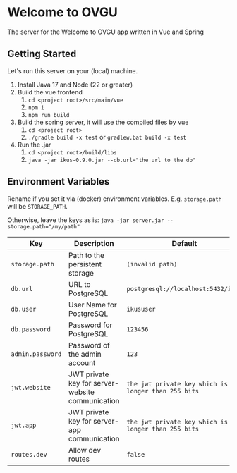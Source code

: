 # Welcome to OVGU
The server for the Welcome to OVGU app written in Vue and Spring

## Getting Started

Let's run this server on your (local) machine.

1. Install Java 17 and Node (22 or greater)
2. Build the vue frontend
    1. `cd <project root>/src/main/vue`
    2. `npm i`
    3. `npm run build`
3. Build the spring server, it will use the compiled files by vue
    1. `cd <project root>`
    2. `./gradle build -x test` or `gradlew.bat build -x test`
4. Run the .jar
    1. `cd <project root>/build/libs`
    2. `java -jar ikus-0.9.0.jar --db.url="the url to the db"`
    
## Environment Variables

Rename if you set it via (docker) environment variables. E.g. `storage.path` will be `STORAGE_PATH`.

Otherwise, leave the keys as is: `java -jar server.jar --storage.path="/my/path"`

| Key              | Description                                      | Default                                             |
|------------------|--------------------------------------------------|-----------------------------------------------------|
| `storage.path`   | Path to the persistent storage                   | `(invalid path)`                                    |
| `db.url`         | URL to PostgreSQL                                | `postgresql://localhost:5432/ikus`                  |
| `db.user`        | User Name for PostgreSQL                         | `ikususer`                                          |
| `db.password`    | Password for PostgreSQL                          | `123456`                                            |
| `admin.password` | Password of the admin account                    | `123`                                               |
| `jwt.website`    | JWT private key for server-website communication | `the jwt private key which is longer than 255 bits` |
| `jwt.app`        | JWT private key for server-app communication     | `the jwt private key which is longer than 255 bits` |
| `routes.dev`     | Allow dev routes                                 | `false`                                             |
